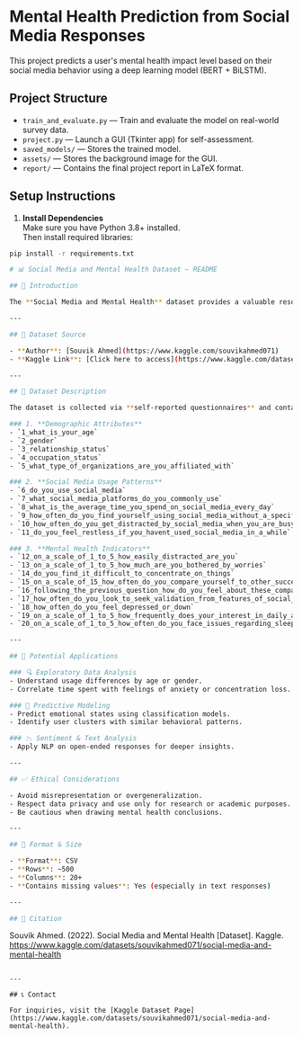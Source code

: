 # Mental Health Prediction from Social Media Responses

This project predicts a user's mental health impact level based on their social media behavior using a deep learning model (BERT + BiLSTM).

## Project Structure
- `train_and_evaluate.py` — Train and evaluate the model on real-world survey data.
- `project.py` — Launch a GUI (Tkinter app) for self-assessment.
- `saved_models/` — Stores the trained model.
- `assets/` — Stores the background image for the GUI.
- `report/` — Contains the final project report in LaTeX format.

## Setup Instructions

1. **Install Dependencies**  
Make sure you have Python 3.8+ installed.  
Then install required libraries:
```bash
pip install -r requirements.txt

# 📊 Social Media and Mental Health Dataset – README

## 📘 Introduction

The **Social Media and Mental Health** dataset provides a valuable resource for understanding the relationship between **social media usage** and **mental health outcomes** across a diverse population. As social media becomes increasingly ingrained in daily life, concerns about its potential negative impact on mental well-being have grown. This dataset is designed to help researchers, data scientists, and psychologists analyze behavioral patterns and assess how online engagement may contribute to mental health challenges such as anxiety, depression, or distraction.

---

## 📂 Dataset Source

- **Author**: [Souvik Ahmed](https://www.kaggle.com/souvikahmed071)
- **Kaggle Link**: [Click here to access](https://www.kaggle.com/datasets/souvikahmed071/social-media-and-mental-health)

---

## 📄 Dataset Description

The dataset is collected via **self-reported questionnaires** and contains responses from individuals about their **social media usage habits**, **emotional well-being**, and **mental health awareness**. It contains **20+ features**, which can be grouped into three main categories:

### 1. **Demographic Attributes**
- `1_what_is_your_age`
- `2_gender`
- `3_relationship_status`
- `4_occupation_status`
- `5_what_type_of_organizations_are_you_affiliated_with`

### 2. **Social Media Usage Patterns**
- `6_do_you_use_social_media`
- `7_what_social_media_platforms_do_you_commonly_use`
- `8_what_is_the_average_time_you_spend_on_social_media_every_day`
- `9_how_often_do_you_find_yourself_using_social_media_without_a_specific_purpose`
- `10_how_often_do_you_get_distracted_by_social_media_when_you_are_busy_doing_something`
- `11_do_you_feel_restless_if_you_havent_used_social_media_in_a_while`

### 3. **Mental Health Indicators**
- `12_on_a_scale_of_1_to_5_how_easily_distracted_are_you`
- `13_on_a_scale_of_1_to_5_how_much_are_you_bothered_by_worries`
- `14_do_you_find_it_difficult_to_concentrate_on_things`
- `15_on_a_scale_of_15_how_often_do_you_compare_yourself_to_other_successful_people_through_the_use_of_social_media`
- `16_following_the_previous_question_how_do_you_feel_about_these_comparisons_generally_speaking`
- `17_how_often_do_you_look_to_seek_validation_from_features_of_social_media`
- `18_how_often_do_you_feel_depressed_or_down`
- `19_on_a_scale_of_1_to_5_how_frequently_does_your_interest_in_daily_activities_fluctuate`
- `20_on_a_scale_of_1_to_5_how_often_do_you_face_issues_regarding_sleep`

---

## 🧠 Potential Applications

### 🔍 Exploratory Data Analysis
- Understand usage differences by age or gender.
- Correlate time spent with feelings of anxiety or concentration loss.

### 🧪 Predictive Modeling
- Predict emotional states using classification models.
- Identify user clusters with similar behavioral patterns.

### 📉 Sentiment & Text Analysis
- Apply NLP on open-ended responses for deeper insights.

---

## ✅ Ethical Considerations

- Avoid misrepresentation or overgeneralization.
- Respect data privacy and use only for research or academic purposes.
- Be cautious when drawing mental health conclusions.

---

## 🔧 Format & Size

- **Format**: CSV
- **Rows**: ~500
- **Columns**: 20+
- **Contains missing values**: Yes (especially in text responses)

---

## 🔗 Citation

```
Souvik Ahmed. (2022). Social Media and Mental Health [Dataset]. Kaggle. https://www.kaggle.com/datasets/souvikahmed071/social-media-and-mental-health
```

---

## 📞 Contact

For inquiries, visit the [Kaggle Dataset Page](https://www.kaggle.com/datasets/souvikahmed071/social-media-and-mental-health).
